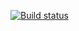 [![Build status](https://ci.appveyor.com/api/projects/status/1027c003nujfypd1?svg=true)](https://ci.appveyor.com/project/Zicio/shopping-list)